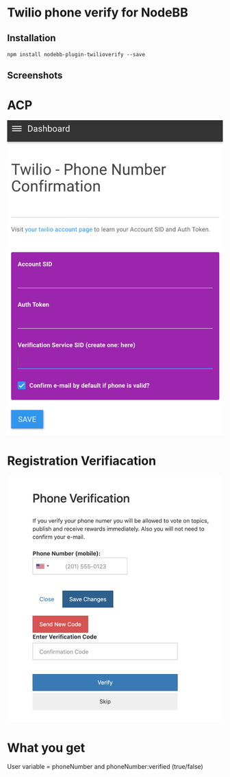 # Twilio phone verify for NodeBB



## Installation

    npm install nodebb-plugin-twilioverify --save

## Screenshots

# ACP

<img width="964" alt="Admin Page" src="https://github.com/amosin/nodebb-plugin-twilioverify/blob/master/screenshot/screenshot_admin.png">
 
# Registration Verifiacation

<img width="964" alt="Registration Verifiacation" src="https://github.com/amosin/nodebb-plugin-twilioverify/blob/master/screenshot/screenshot_verify.png">


# What you get

User variable = phoneNumber and phoneNumber:verified (true/false)


